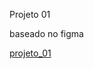 Projeto 01

baseado no figma

<a href="https://www.figma.com/file/OJUFwNvCFvLu6Qu3X0Hb6h/Explorer---Projeto-01-(Copy)?type=design&node-id=1-2&mode=design&t=uQTPwVl8e4hSBBAW-0" target="blank">projeto_01</a>
